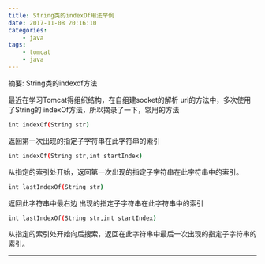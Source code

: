 ```yaml
---
title: String类的indexOf用法举例
date: 2017-11-08 20:16:10
categories:
	- java
tags:
	- tomcat
	- java
---
```

摘要: String类的indexof方法
<!-- more -->

最近在学习Tomcat得组织结构，在自组建socket的解析 uri的方法中，多次使用了String的
indexOf方法，所以摘录了一下，常用的方法  
``` bash
int indexOf(String str)
```
返回第一次出现的指定子字符串在此字符串的索引

``` bash
int indexOf(String str,int startIndex)
```
从指定的索引处开始，返回第一次出现的指定子字符串在此字符串中的索引。

``` bash
int lastIndexOf(String str)
```
返回此字符串中最右边 出现的指定子字符串在此字符串中的索引
``` bash
int lastIndexOf(String str,int startIndex)
```
从指定的索引处开始向后搜索，返回在此字符串中最后一次出现的指定子字符串的索引。

---

